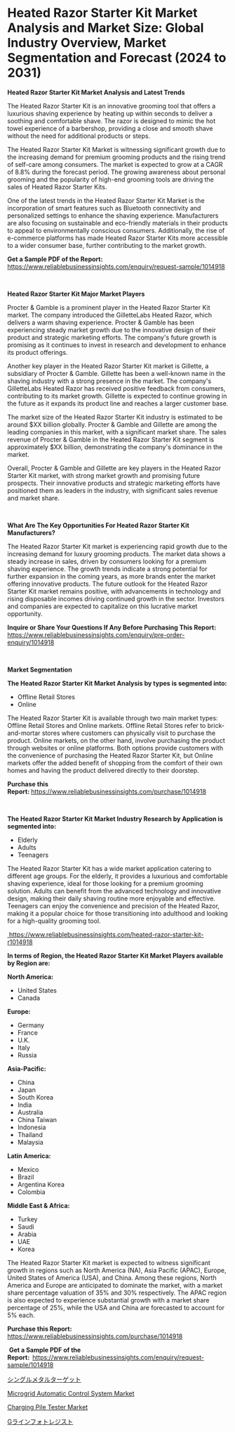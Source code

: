<p><h1>Heated Razor Starter Kit Market Analysis and Market Size: Global Industry Overview, Market Segmentation and Forecast (2024 to 2031)</h1></p><p><strong>Heated Razor Starter Kit Market Analysis and Latest Trends</strong></p>
<p><p>The Heated Razor Starter Kit is an innovative grooming tool that offers a luxurious shaving experience by heating up within seconds to deliver a soothing and comfortable shave. The razor is designed to mimic the hot towel experience of a barbershop, providing a close and smooth shave without the need for additional products or steps.</p><p>The Heated Razor Starter Kit Market is witnessing significant growth due to the increasing demand for premium grooming products and the rising trend of self-care among consumers. The market is expected to grow at a CAGR of 8.8% during the forecast period. The growing awareness about personal grooming and the popularity of high-end grooming tools are driving the sales of Heated Razor Starter Kits.</p><p>One of the latest trends in the Heated Razor Starter Kit Market is the incorporation of smart features such as Bluetooth connectivity and personalized settings to enhance the shaving experience. Manufacturers are also focusing on sustainable and eco-friendly materials in their products to appeal to environmentally conscious consumers. Additionally, the rise of e-commerce platforms has made Heated Razor Starter Kits more accessible to a wider consumer base, further contributing to the market growth.</p></p>
<p><strong>Get a Sample PDF of the Report:&nbsp;</strong> <a href="https://www.reliablebusinessinsights.com/enquiry/request-sample/1014918">https://www.reliablebusinessinsights.com/enquiry/request-sample/1014918</a></p>
<p>&nbsp;</p>
<p><strong>Heated Razor Starter Kit Major Market Players</strong></p>
<p><p>Procter & Gamble is a prominent player in the Heated Razor Starter Kit market. The company introduced the GilletteLabs Heated Razor, which delivers a warm shaving experience. Procter & Gamble has been experiencing steady market growth due to the innovative design of their product and strategic marketing efforts. The company's future growth is promising as it continues to invest in research and development to enhance its product offerings.</p><p>Another key player in the Heated Razor Starter Kit market is Gillette, a subsidiary of Procter & Gamble. Gillette has been a well-known name in the shaving industry with a strong presence in the market. The company's GilletteLabs Heated Razor has received positive feedback from consumers, contributing to its market growth. Gillette is expected to continue growing in the future as it expands its product line and reaches a larger customer base.</p><p>The market size of the Heated Razor Starter Kit industry is estimated to be around $XX billion globally. Procter & Gamble and Gillette are among the leading companies in this market, with a significant market share. The sales revenue of Procter & Gamble in the Heated Razor Starter Kit segment is approximately $XX billion, demonstrating the company's dominance in the market.</p><p>Overall, Procter & Gamble and Gillette are key players in the Heated Razor Starter Kit market, with strong market growth and promising future prospects. Their innovative products and strategic marketing efforts have positioned them as leaders in the industry, with significant sales revenue and market share.</p></p>
<p>&nbsp;</p>
<p><strong>What Are The Key Opportunities For Heated Razor Starter Kit Manufacturers?</strong></p>
<p><p>The Heated Razor Starter Kit market is experiencing rapid growth due to the increasing demand for luxury grooming products. The market data shows a steady increase in sales, driven by consumers looking for a premium shaving experience. The growth trends indicate a strong potential for further expansion in the coming years, as more brands enter the market offering innovative products. The future outlook for the Heated Razor Starter Kit market remains positive, with advancements in technology and rising disposable incomes driving continued growth in the sector. Investors and companies are expected to capitalize on this lucrative market opportunity.</p></p>
<p><strong>Inquire or Share Your Questions If Any Before Purchasing This Report:</strong> <a href="https://www.reliablebusinessinsights.com/enquiry/pre-order-enquiry/1014918">https://www.reliablebusinessinsights.com/enquiry/pre-order-enquiry/1014918</a></p>
<p>&nbsp;</p>
<p><strong>Market Segmentation</strong></p>
<p><strong>The Heated Razor Starter Kit Market Analysis by types is segmented into:</strong></p>
<p><ul><li>Offline Retail Stores</li><li>Online</li></ul></p>
<p><p>The Heated Razor Starter Kit is available through two main market types: Offline Retail Stores and Online markets. Offline Retail Stores refer to brick-and-mortar stores where customers can physically visit to purchase the product. Online markets, on the other hand, involve purchasing the product through websites or online platforms. Both options provide customers with the convenience of purchasing the Heated Razor Starter Kit, but Online markets offer the added benefit of shopping from the comfort of their own homes and having the product delivered directly to their doorstep.</p></p>
<p><strong>Purchase this Report:&nbsp;</strong><a href="https://www.reliablebusinessinsights.com/purchase/1014918">https://www.reliablebusinessinsights.com/purchase/1014918</a></p>
<p>&nbsp;</p>
<p><strong>The Heated Razor Starter Kit Market Industry Research by Application is segmented into:</strong></p>
<p><ul><li>Elderly</li><li>Adults</li><li>Teenagers</li></ul></p>
<p><p>The Heated Razor Starter Kit has a wide market application catering to different age groups. For the elderly, it provides a luxurious and comfortable shaving experience, ideal for those looking for a premium grooming solution. Adults can benefit from the advanced technology and innovative design, making their daily shaving routine more enjoyable and effective. Teenagers can enjoy the convenience and precision of the Heated Razor, making it a popular choice for those transitioning into adulthood and looking for a high-quality grooming tool.</p></p>
<p><a href="https://www.reliablebusinessinsights.com/heated-razor-starter-kit-r1014918">&nbsp;https://www.reliablebusinessinsights.com/heated-razor-starter-kit-r1014918</a></p>
<p><strong>In terms of Region, the Heated Razor Starter Kit Market Players available by Region are:</strong></p>
<p>
    <p> <strong> North America: </strong>
        <ul>
            <li>United States</li>
            <li>Canada</li>
        </ul>
        </p> 
    <p> <strong> Europe: </strong>
        <ul>
            <li>Germany</li>
            <li>France</li>
            <li>U.K.</li>
            <li>Italy</li>
            <li>Russia</li>
        </ul>
        </p> 
    <p> <strong> Asia-Pacific: </strong>
        <ul>
            <li>China</li>
            <li>Japan</li>
            <li>South Korea</li>
            <li>India</li>
            <li>Australia</li>
            <li>China Taiwan</li>
            <li>Indonesia</li>
            <li>Thailand</li>
            <li>Malaysia</li>
        </ul>
        </p> 
    <p> <strong> Latin America: </strong>
        <ul>
            <li>Mexico</li>
            <li>Brazil</li>
            <li>Argentina Korea</li>
            <li>Colombia</li>
        </ul>
        </p> 
    <p> <strong> Middle East & Africa: </strong>
        <ul>
            <li>Turkey</li>
            <li>Saudi</li>
            <li>Arabia</li>
            <li>UAE</li>
            <li>Korea</li>
        </ul>
    </p>
    </p>
<p><p>The Heated Razor Starter Kit market is expected to witness significant growth in regions such as North America (NA), Asia Pacific (APAC), Europe, United States of America (USA), and China. Among these regions, North America and Europe are anticipated to dominate the market, with a market share percentage valuation of 35% and 30% respectively. The APAC region is also expected to experience substantial growth with a market share percentage of 25%, while the USA and China are forecasted to account for 5% each.</p></p>
<p><strong>Purchase this Report: </strong><a href="https://www.reliablebusinessinsights.com/purchase/1014918">https://www.reliablebusinessinsights.com/purchase/1014918</a></p>
<p>&nbsp;<strong>Get a Sample PDF of the Report:&nbsp;&nbsp;</strong><a href="https://www.reliablebusinessinsights.com/enquiry/request-sample/1014918">https://www.reliablebusinessinsights.com/enquiry/request-sample/1014918</a></p>
<p><strong></strong></p>
<p><p><a href="https://github.com/LizaHeller2023/Market-Research-Report-List-1/blob/main/7126856170919.md">シングルメタルターゲット</a></p><p><a href="https://github.com/mhrnetwork1/Market-Research-Report-List-1/blob/main/microgrid-automatic-control-system-market.md">Microgrid Automatic Control System Market</a></p><p><a href="https://github.com/khadijahesham19/Market-Research-Report-List-1/blob/main/charging-pile-tester-market.md">Charging Pile Tester Market</a></p><p><a href="https://github.com/deonnorth8/Market-Research-Report-List-1/blob/main/4481450170918.md">Gラインフォトレジスト</a></p></p>